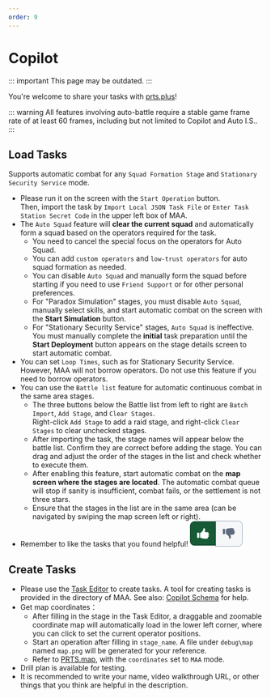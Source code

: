 ```yaml
---
order: 9
---
```


# Copilot

::: important This page may be outdated.
:::

You're welcome to share your tasks with [prts.plus](https://prts.plus)!

::: warning
All features involving auto-battle require a stable game frame rate of at least 60 frames, including but not limited to Copilot and Auto I.S..
:::

## Load Tasks

Supports automatic combat for any `Squad Formation Stage` and `Stationary Security Service` mode.

- Please run it on the screen with the `Start Operation` button.  
  Then, import the task by `Import Local JSON Task File` or `Enter Task Station Secret Code` in the upper left box of MAA.
- The `Auto Squad` feature will **clear the current squad** and automatically form a squad based on the operators required for the task.
  - You need to cancel the special focus on the operators for Auto Squad.
  - You can add `custom operators` and `low-trust operators` for auto squad formation as needed.
  - You can disable `Auto Squad` and manually form the squad before starting if you need to use `Friend Support` or for other personal preferences.
  - For "Paradox Simulation" stages, you must disable `Auto Squad`, manually select skills, and start automatic combat on the screen with the **Start Simulation** button.
  - For "Stationary Security Service" stages, `Auto Squad` is ineffective. You must manually complete the **initial** task preparation until the **Start Deployment** button appears on the stage details screen to start automatic combat.
- You can set `Loop Times`, such as for Stationary Security Service. However, MAA will not borrow operators. Do not use this feature if you need to borrow operators.
- You can use the `Battle list` feature for automatic continuous combat in the same area stages.
  - The three buttons below the Battle list from left to right are `Batch Import`, `Add Stage`, and `Clear Stages`.  
    Right-click `Add Stage` to add a raid stage, and right-click `Clear Stages` to clear unchecked stages.
  - After importing the task, the stage names will appear below the battle list. Confirm they are correct before adding the stage. You can drag and adjust the order of the stages in the list and check whether to execute them.
  - After enabling this feature, start automatic combat on the **map screen where the stages are located**. The automatic combat queue will stop if sanity is insufficient, combat fails, or the settlement is not three stars.
  - Ensure that the stages in the list are in the same area (can be navigated by swiping the map screen left or right).
- Remember to like the tasks that you found helpful!
  ![image](/images/zh-cn/copilot-click-like.png)

## Create Tasks

- Please use the [Task Editor](https://prts.plus/create) to create tasks. A tool for creating tasks is provided in the directory of MAA. See also: [Copilot Schema](../../protocol/copilot-schema.md) for help.
- Get map coordinates：
  - After filling in the stage in the Task Editor, a draggable and zoomable coordinate map will automatically load in the lower left corner, where you can click to set the current operator positions.
  - Start an operation after filling in `stage_name`. A file under `debug\map` named `map.png` will be generated for your reference.
  - Refer to [PRTS.map](https://map.ark-nights.com/), with the `coordinates` set to `MAA` mode.
- Drill plan is available for testing.
- It is recommended to write your name, video walkthrough URL, or other things that you think are helpful in the description.
